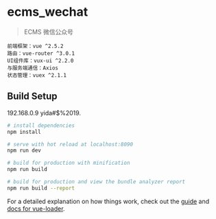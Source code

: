 # ecms_wechat

> ECMS 微信公众号

```
前端框架：vue ^2.5.2
路由：vue-router ^3.0.1
UI组件库：vux-ui ^2.2.0
与服务端通信：Axios
状态管理：vuex ^2.1.1
```

## Build Setup
192.168.0.9
yida#$%2019.
``` bash
# install dependencies
npm install

# serve with hot reload at localhost:8090
npm run dev

# build for production with minification
npm run build

# build for production and view the bundle analyzer report
npm run build --report
```

For a detailed explanation on how things work, check out the [guide](http://vuejs-templates.github.io/webpack/) and [docs for vue-loader](http://vuejs.github.io/vue-loader).
